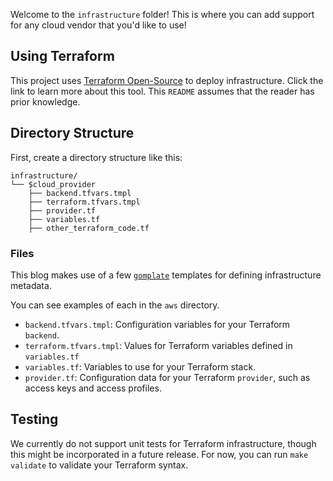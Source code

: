 Welcome to the `infrastructure` folder! This is where you can add support
for any cloud vendor that you'd like to use!

## Using Terraform

This project uses [Terraform Open-Source](https://hashicorp.com/terraform) to
deploy infrastructure. Click the link to learn more about this tool. This
`README` assumes that the reader has prior knowledge.

## Directory Structure

First, create a directory structure like this:

```
infrastructure/
└── $cloud_provider
    ├── backend.tfvars.tmpl
    ├── terraform.tfvars.tmpl
    ├── provider.tf
    ├── variables.tf
    ├── other_terraform_code.tf
```

### Files

This blog makes use of a few [`gomplate`](https://github.com/hairyhenderson/gomplate)
templates for defining infrastructure metadata.

You can see examples of each in the `aws` directory.

* `backend.tfvars.tmpl`: Configuration variables for your Terraform `backend`.
* `terraform.tfvars.tmpl`: Values for Terraform variables defined in `variables.tf`
* `variables.tf`: Variables to use for your Terraform stack.
* `provider.tf`: Configuration data for your Terraform `provider`, such as access keys and access profiles.

## Testing

We currently do not support unit tests for Terraform infrastructure, though this
might be incorporated in a future release. For now, you can run
`make validate` to validate your Terraform syntax.
